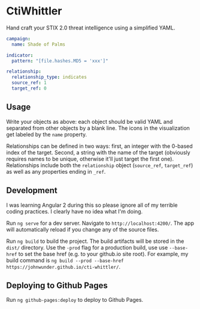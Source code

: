 # CtiWhittler

Hand craft your STIX 2.0 threat intelligence using a simplified YAML.

```yaml
campaign:
  name: Shade of Palms

indicator:
  pattern: "[file.hashes.MD5 = 'xxx']"

relationship:
  relationship_type: indicates
  source_ref: 1
  target_ref: 0
```

## Usage

Write your objects as above: each object should be valid YAML and separated from other objects by a blank line. The icons in the visualization get labeled by the `name` property.

Relationships can be defined in two ways: first, an integer with the 0-based index of the target. Second, a string with the name of the target (obviously requires names to be unique, otherwise it'll just target the first one). Relationships include both the `relationship` object (`source_ref`, `target_ref`) as well as any properties ending in `_ref`.

## Development
I was learning Angular 2 during this so please ignore all of my terrible coding practices. I clearly have no idea what I'm doing.

Run `ng serve` for a dev server. Navigate to `http://localhost:4200/`. The app will automatically reload if you change any of the source files.

Run `ng build` to build the project. The build artifacts will be stored in the `dist/` directory. Use the `-prod` flag for a production build, use use `--base-href` to set the base href (e.g. to your github.io site root). For example, my build command is `ng build --prod --base-href https://johnwunder.github.io/cti-whittler/`.

## Deploying to Github Pages

Run `ng github-pages:deploy` to deploy to Github Pages.
